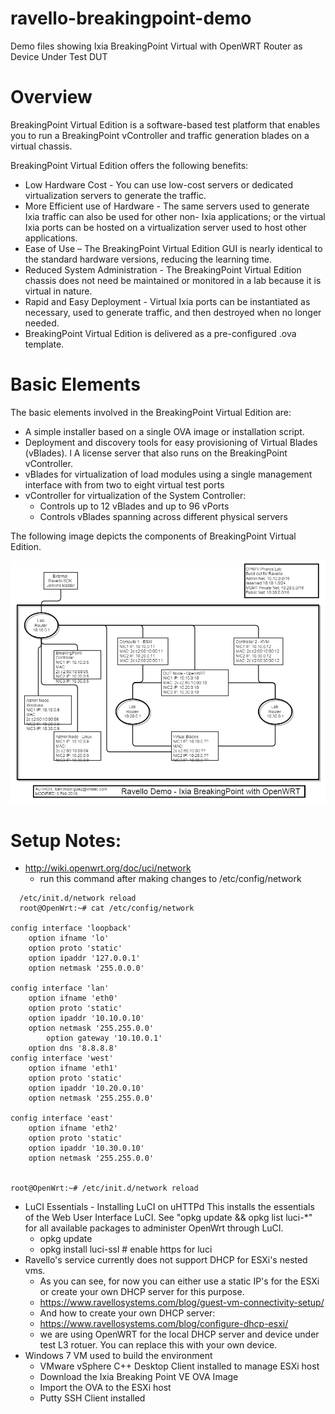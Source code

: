 # ravello-breakingpoint-demo
Demo files showing Ixia BreakingPoint Virtual with OpenWRT Router as Device Under Test DUT

# Overview
BreakingPoint Virtual Edition is a software-based test platform that enables you to run a BreakingPoint vController and traffic generation blades on a virtual chassis.
                    
BreakingPoint Virtual Edition offers the following benefits:
- Low Hardware Cost - You can use low-cost servers or dedicated virtualization servers to generate the traffic.
- More Efficient use of Hardware - The same servers used to generate Ixia traffic can also be used for other non- Ixia applications; or the virtual Ixia ports can be hosted on a virtualization server used to host other applications.
- Ease of Use – The BreakingPoint Virtual Edition GUI is nearly identical to the standard hardware versions, reducing the learning time.
- Reduced System Administration - The BreakingPoint Virtual Edition chassis does not need be maintained or monitored in a lab because it is virtual in nature.
- Rapid and Easy Deployment - Virtual Ixia ports can be instantiated as necessary, used to generate traffic, and then destroyed when no longer needed.
- BreakingPoint Virtual Edition is delivered as a pre-configured .ova template.    

# Basic Elements
The basic elements involved in the BreakingPoint Virtual Edition are:

- A simple installer based on a single OVA image or installation script.
- Deployment and discovery tools for easy provisioning of Virtual Blades (vBlades). l A license server that also runs on the BreakingPoint vController.
- vBlades for virtualization of load modules using a single management interface with from two to eight virtual test ports
- vController for virtualization of the System Controller:
  - Controls up to 12 vBlades and up to 96 vPorts
  - Controls vBlades spanning across different physical servers
                    
The following image depicts the components of BreakingPoint Virtual Edition.

![alt text](https://raw.githubusercontent.com/ibenrodriguez/ravello-breakingpoint-demo/master/ravello-ixia-bpve-demo.png "Ixia Breaking Point Demo on Ravello Drawing")

# Setup Notes: 
- http://wiki.openwrt.org/doc/uci/network
  - run this command after making changes to /etc/config/network

```
  /etc/init.d/network reload
  root@OpenWrt:~# cat /etc/config/network

config interface 'loopback'
	option ifname 'lo'
	option proto 'static'
	option ipaddr '127.0.0.1'
	option netmask '255.0.0.0'

config interface 'lan'
	option ifname 'eth0'
	option proto 'static'
	option ipaddr '10.10.0.10'
	option netmask '255.255.0.0'
        option gateway '10.10.0.1'
 	option dns '8.8.8.8'
config interface 'west'
	option ifname 'eth1'
	option proto 'static'
	option ipaddr '10.20.0.10'
	option netmask '255.255.0.0'

config interface 'east'
	option ifname 'eth2'
	option proto 'static'
	option ipaddr '10.30.0.10'
	option netmask '255.255.0.0'


root@OpenWrt:~# /etc/init.d/network reload
```

- LuCI Essentials - Installing LuCI on uHTTPd
This installs the essentials of the Web User Interface LuCI. See "opkg update && opkg list luci-*" for all available packages to administer OpenWrt through LuCI.
  - opkg update
  - opkg install luci-ssl # enable https for luci
- Ravello's service currently does not support DHCP for ESXi's nested vms.
  - As you can see, for now you can either use a static IP's for the ESXi or create your own DHCP server for this purpose. 
  - https://www.ravellosystems.com/blog/guest-vm-connectivity-setup/
  - And how to create your own DHCP server:
  - https://www.ravellosystems.com/blog/configure-dhcp-esxi/
  - we are using OpenWRT for the local DHCP server and device under test L3 rotuer. You can replace this with your own device.
- Windows 7 VM used to build the environment
  - VMware vSphere C++ Desktop Client installed to manage ESXi host
  - Download the Ixia Breaking Point VE OVA Image
  - Import the OVA to the ESXi host
  - Putty SSH Client installed

